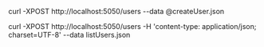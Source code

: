 

curl -XPOST http://localhost:5050/users --data @createUser.json

curl -XPOST http://localhost:5050/users -H 'content-type: application/json; charset=UTF-8' --data listUsers.json